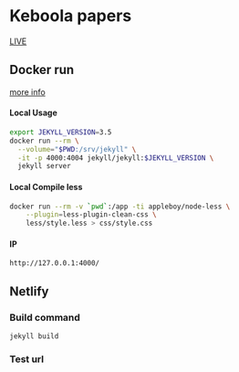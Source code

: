 # Keboola papers

[LIVE](http://blog.keboola.com/)


## Docker run
[more info](https://github.com/envygeeks/jekyll-docker)

#### Local Usage

```sh
export JEKYLL_VERSION=3.5
docker run --rm \
  --volume="$PWD:/srv/jekyll" \
  -it -p 4000:4004 jekyll/jekyll:$JEKYLL_VERSION \
  jekyll server
```

#### Local Compile less

```sh
docker run --rm -v `pwd`:/app -ti appleboy/node-less \
	--plugin=less-plugin-clean-css \
	less/style.less > css/style.css
```

#### IP
```
http://127.0.0.1:4000/
```


## Netlify

### Build command
```jekyll build```


### Test url


